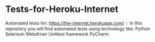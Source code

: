# Tests-for-Heroku-Internet
Automated tests for: https://the-internet.herokuapp.com/  💡 In this repository you will find automated tests using technology like:  Python Selenium Webdriver Unittest framework PyCharm
